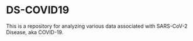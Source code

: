 # DS-COVID19
This is a repository for analyzing various data associated with SARS-CoV-2 Disease, aka COVID-19.
